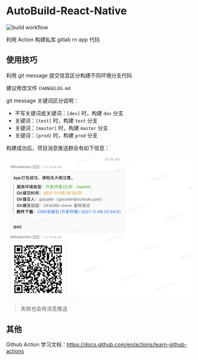 # AutoBuild-React-Native

![build workflow](https://github.com/RootLinkFE/AutoBuild-React-Native/actions/workflows/build.yml/badge.svg)

利用 Action 构建私库 gitlab rn app 代码

## 使用技巧

利用 git message 提交信息区分构建不同环境分支代码

建议修改文件 `CHANGELOG.md`

git message 关键词区分说明：

- 不写关键词或关键词：`[dev]` 时，构建 `dev` 分支
- 关键词：`[test]` 时，构建 `test` 分支
- 关键词：`[master]` 时，构建 `master` 分支
- 关键词：`[prod]` 时，构建 `prod` 分支

构建成功后，项目消息推送群会有如下信息：

![](./msg.png)

> 失败也会有消息推送

## 其他

Github Action 学习文档：https://docs.github.com/en/actions/learn-github-actions

